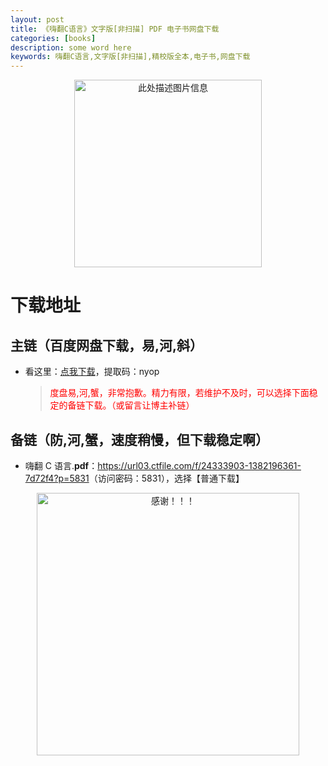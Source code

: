 ```yaml
---
layout: post
title: 《嗨翻C语言》文字版[非扫描] PDF 电子书网盘下载
categories: [books]
description: some word here
keywords: 嗨翻C语言,文字版[非扫描],精校版全本,电子书,网盘下载
---
```


<div align="center"><img src="https://pic.imgdb.cn/item/67063010d29ded1a8c773e4d.png" alt="此处描述图片信息" width="300px" height="auto"></div>

# 下载地址

## 主链（百度网盘下载，易,河,斜）

- 看这里：[点我下载](https://pan.baidu.com/s/1iMXUbSbtZQZjDcqDmnWUyw?pwd=nyop)，提取码：nyop

  > <p style="color:red" >度盘易,河,蟹，非常抱歉。精力有限，若维护不及时，可以选择下面稳定的备链下载。（或留言让博主补链）</p>

## 备链（防,河,蟹，速度稍慢，但下载稳定啊）

- 嗨翻 C 语言.**pdf**：<https://url03.ctfile.com/f/24333903-1382196361-7d72f4?p=5831>（访问密码：5831），选择【普通下载】

<div align="center"><img src="https://pic.imgdb.cn/item/6707df6bd29ded1a8ce37031.gif" alt="感谢！！！" width="420px" height="auto"/></div>

